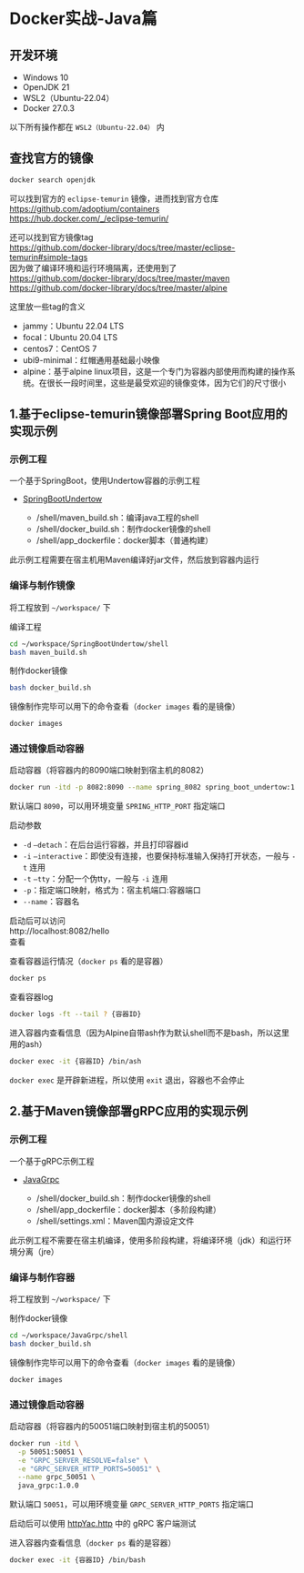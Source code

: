 # Docker实战-Java篇

## 开发环境
- Windows 10
- OpenJDK 21
- WSL2（Ubuntu-22.04）
- Docker 27.0.3

以下所有操作都在 ``WSL2（Ubuntu-22.04）`` 内

## 查找官方的镜像

```bash
docker search openjdk
```
可以找到官方的 ``eclipse-temurin`` 镜像，进而找到官方仓库  
https://github.com/adoptium/containers  
https://hub.docker.com/_/eclipse-temurin/  

还可以找到官方镜像tag  
https://github.com/docker-library/docs/tree/master/eclipse-temurin#simple-tags  
因为做了编译环境和运行环境隔离，还使用到了  
https://github.com/docker-library/docs/tree/master/maven  
https://github.com/docker-library/docs/tree/master/alpine  

这里放一些tag的含义
 - jammy：Ubuntu 22.04 LTS
 - focal：Ubuntu 20.04 LTS
 - centos7：CentOS 7
 - ubi9-minimal：红帽通用基础最小映像
 - alpine：基于alpine linux项目，这是一个专门为容器内部使用而构建的操作系统。在很长一段时间里，这些是最受欢迎的镜像变体，因为它们的尺寸很小

## 1.基于eclipse-temurin镜像部署Spring Boot应用的实现示例

### 示例工程
一个基于SpringBoot，使用Undertow容器的示例工程

 - [SpringBootUndertow](../Java/SpringBootUndertow/)

     - /shell/maven_build.sh：编译java工程的shell
     - /shell/docker_build.sh：制作docker镜像的shell
     - /shell/app_dockerfile：docker脚本（普通构建）

此示例工程需要在宿主机用Maven编译好jar文件，然后放到容器内运行

### 编译与制作镜像

将工程放到 ``~/workspace/`` 下

编译工程
```bash
cd ~/workspace/SpringBootUndertow/shell
bash maven_build.sh
```
制作docker镜像
```bash
bash docker_build.sh
```
镜像制作完毕可以用下的命令查看（``docker images`` 看的是镜像）
```bash
docker images
```

### 通过镜像启动容器
启动容器（将容器内的8090端口映射到宿主机的8082）
```bash
docker run -itd -p 8082:8090 --name spring_8082 spring_boot_undertow:1.0.0
```
默认端口 ``8090``，可以用环境变量 ``SPRING_HTTP_PORT`` 指定端口

启动参数
- ``-d`` ``–detach``：在后台运行容器，并且打印容器id
- ``-i`` ``–interactive``：即使没有连接，也要保持标准输入保持打开状态，一般与 ``-t`` 连用
- ``-t`` ``–tty``：分配一个伪tty，一般与 ``-i`` 连用
- ``-p``：指定端口映射，格式为：宿主机端口:容器端口
- ``--name``：容器名

启动后可以访问  
http://localhost:8082/hello  
查看


查看容器运行情况（``docker ps`` 看的是容器）
```bash
docker ps
```
查看容器log
```bash
docker logs -ft --tail ? {容器ID}
```
进入容器内查看信息（因为Alpine自带ash作为默认shell而不是bash，所以这里用的ash）
```bash
docker exec -it {容器ID} /bin/ash
```
``docker exec`` 是开辟新进程，所以使用 ``exit`` 退出，容器也不会停止

## 2.基于Maven镜像部署gRPC应用的实现示例

### 示例工程
一个基于gRPC示例工程

 - [JavaGrpc](../Go/Grpc/java/)

     - /shell/docker_build.sh：制作docker镜像的shell
     - /shell/app_dockerfile：docker脚本（多阶段构建）
     - /shell/settings.xml：Maven国内源设定文件

此示例工程不需要在宿主机编译，使用多阶段构建，将编译环境（jdk）和运行环境分离（jre）

### 编译与制作容器

将工程放到 ``~/workspace/`` 下

制作docker镜像
```bash
cd ~/workspace/JavaGrpc/shell
bash docker_build.sh
```
镜像制作完毕可以用下的命令查看（``docker images`` 看的是镜像）
```bash
docker images
```

### 通过镜像启动容器
启动容器（将容器内的50051端口映射到宿主机的50051）
```bash
docker run -itd \
  -p 50051:50051 \
  -e "GRPC_SERVER_RESOLVE=false" \
  -e "GRPC_SERVER_HTTP_PORTS=50051" \
  --name grpc_50051 \
  java_grpc:1.0.0
```

默认端口 ``50051``，可以用环境变量 ``GRPC_SERVER_HTTP_PORTS`` 指定端口

启动后可以使用 [httpYac.http](../DevTool/httpYac.http) 中的 gRPC 客户端测试

进入容器内查看信息（``docker ps`` 看的是容器）
```bash
docker exec -it {容器ID} /bin/bash
```
